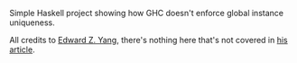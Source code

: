 Simple Haskell project showing how GHC doesn't enforce global instance uniqueness.

All credits to [Edward Z. Yang](http://blog.ezyang.com/about/), there's nothing here that's not covered in [his article](http://blog.ezyang.com/2014/07/type-classes-confluence-coherence-global-uniqueness/).
